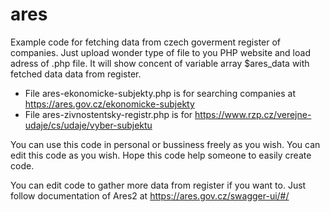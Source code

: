 # ares
Example code for fetching data from czech goverment register of companies. Just upload wonder type of file to you PHP website and load adress of .php file. It will show concent of variable array $ares_data with fetched data data from register. 

  - File ares-ekonomicke-subjekty.php is for searching companies at https://ares.gov.cz/ekonomicke-subjekty
  - File ares-zivnostentsky-registr.php is for https://www.rzp.cz/verejne-udaje/cs/udaje/vyber-subjektu

You can use this code in personal or bussiness freely as you wish. You can edit this code as you wish. Hope this code help someone to easily create code.

You can edit code to gather more data from register if you want to. Just follow documentation of Ares2 at https://ares.gov.cz/swagger-ui/#/

